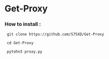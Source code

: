 # Get-Proxy
### How to install :
```
 git clone https://github.com/S75XD/Get-Proxy

 cd Get-Proxy
 
 pytohn3 proxy.py
``` 
